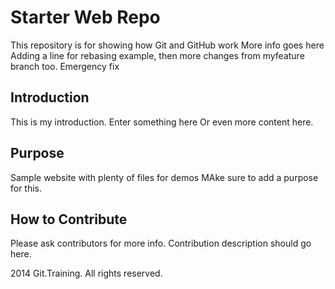 # Starter Web Repo

This repository is for showing how Git and GitHub work
More info goes here
Adding a line for rebasing example, then more changes from myfeature branch too.
Emergency fix

## Introduction

This is my introduction.
Enter something here
Or even more content here.

## Purpose

Sample website with plenty of files for demos
MAke sure to add a purpose for this.

## How to Contribute

Please ask contributors for more info.
Contribution description should go here.

2014 Git.Training. All rights reserved.